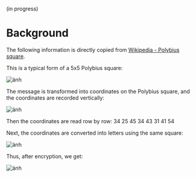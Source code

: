 (in progress)

# Background

The following information is directly copied from [Wikipedia - Polybius square](https://en.wikipedia.org/wiki/Polybius_square).

This is a typical form of a 5x5 Polybius square:

![ảnh](https://github.com/lananh-tran/Polybius-Encryptor/assets/118518981/91187f86-12ba-4152-b907-b368fc5a6f13)

The message is transformed into coordinates on the Polybius square, and the coordinates are recorded vertically:

![ảnh](https://github.com/lananh-tran/Polybius-Encryptor/assets/118518981/cd43437a-d086-417c-8776-bdb4659d5ba3)

Then the coordinates are read row by row: 34  25  45  34  43  31  41  54

Next, the coordinates are converted into letters using the same square:

![ảnh](https://github.com/lananh-tran/Polybius-Encryptor/assets/118518981/a1e758e2-a3f7-4e99-ab4b-a1367a6d6f61)

Thus, after encryption, we get:

![ảnh](https://github.com/lananh-tran/Polybius-Encryptor/assets/118518981/a6eb9a9e-5139-43d3-8e9f-38335fed28cd)

